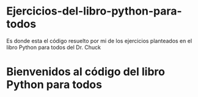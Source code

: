 # Ejercicios-del-libro-python-para-todos
Es donde esta el código resuelto por mi de los ejercicios planteados en el libro Python para todos del Dr. Chuck

# Bienvenidos al código del libro Python para todos
